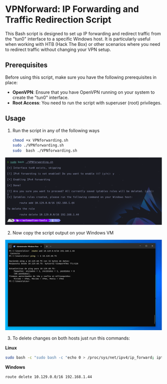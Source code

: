 # VPNforward: IP Forwarding and Traffic Redirection Script

This Bash script is designed to set up IP forwarding and redirect traffic from the "tun0" interface to a specific Windows host. It is particularly useful when working with HTB (Hack The Box) or other scenarios where you need to redirect traffic without changing your VPN setup.

## Prerequisites

Before using this script, make sure you have the following prerequisites in place:

- **OpenVPN**: Ensure that you have OpenVPN running on your system to create the "tun0" interface.
- **Root Access**: You need to run the script with superuser (root) privileges.

## Usage

1. Run the script in any of the following ways

   ```bash
   chmod +x VPNforwarding.sh 
   sudo ./VPNforwarding.sh
   sudo  bash ./VPNforwarding.sh
   ```

![Execution](img/VPNForward1.png)

2. Now copy the script output on your Windows VM

![Windows](/img/VPNForward2.png)

3. To delete changes on both hosts just run this commands:

**Linux**

```bash
sudo bash -c "sudo bash -c "echo 0 > /proc/sys/net/ipv4/ip_forward; iptables --flush; iptables --table nat --flush; iptables --delete-chain; iptables --table nat --delete-chain
```
**Windows**

```bash
route delete 10.129.0.0/16 192.168.1.44
```
